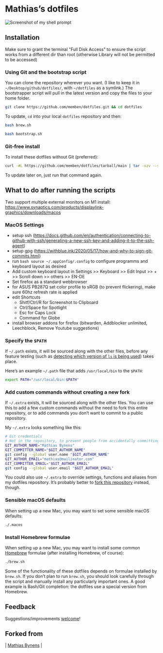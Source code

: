 # Mathias’s dotfiles

![Screenshot of my shell prompt](https://i.imgur.com/EkEtphC.png)

## Installation

Make sure to grant the terminal "Full Disk Access" to ensure the script works from a different dir than root (otherwise Library will not be permitted to be accessed) 

### Using Git and the bootstrap script

You can clone the repository wherever you want. (I like to keep it in `~/Desktop/github/dotfiles/`, with `~/dotfiles` as a symlink.) The bootstrapper script will pull in the latest version and copy the files to your home folder.

```bash
git clone https://github.com/memben/dotfiles.git && cd dotfiles
```

To update, `cd` into your local `dotfiles` repository and then:

```zsh
bash brew.sh
```

```zsh
bash bootstrap.sh
```




### Git-free install

To install these dotfiles without Git (preferred):

```bash
curl -#L https://github.com/memben/dotfiles/tarball/main | tar -xzv --strip-components 1 --exclude={README.md,.osx,LICENSE-MIT.txt}
```

To update later on, just run that command again.

## What to do after running the scripts

Two support multiple external monitors on M1 install:
https://www.synaptics.com/products/displaylink-graphics/downloads/macos

### MacOS Settings
* setup ssh (https://docs.github.com/en/authentication/connecting-to-github-with-ssh/generating-a-new-ssh-key-and-adding-it-to-the-ssh-agent)
* setup gpg (https://withblue.ink/2020/05/17/how-and-why-to-sign-git-commits.html)
* run ```bash source ~/.appConfig/.config``` to configure programms and keyboard layout as desired
* Add custom keyboard layout in Settings >> Keyboard >> Edit Input >> + >> Scroll down >> others >> EN-DE
* Set firefox as a standard webbrowser
* for ASUS PB287Q set color profile to sRGB (to prevent flickering), make sure 60hz refresh rate is applied
* edit Shortcuts 
    * Shitf/Ctrl/R for Screenshot to Clipboard
    * Ctrl/Space for Spotlight
    * Esc for Caps Lock
    * Command for Globe
* install browser addons for firefox (bitwarden, Addblocker unlimited, Leechblock, Remove Youtube suggestions)


### Specify the `$PATH`

If `~/.path` exists, it will be sourced along with the other files, before any feature testing (such as [detecting which version of `ls` is being used](https://github.com/memben/dotfiles/blob/aff769fd75225d8f2e481185a71d5e05b76002dc/.aliases#L21-L26)) takes place.

Here’s an example `~/.path` file that adds `/usr/local/bin` to the `$PATH`:

```bash
export PATH="/usr/local/bin:$PATH"
```


### Add custom commands without creating a new fork

If `~/.extra` exists, it will be sourced along with the other files. You can use this to add a few custom commands without the need to fork this entire repository, or to add commands you don’t want to commit to a public repository.

My `~/.extra` looks something like this:

```bash
# Git credentials
# Not in the repository, to prevent people from accidentally committing under my name
GIT_AUTHOR_NAME="Mathias Bynens"
GIT_COMMITTER_NAME="$GIT_AUTHOR_NAME"
git config --global user.name "$GIT_AUTHOR_NAME"
GIT_AUTHOR_EMAIL="mathias@mailinator.com"
GIT_COMMITTER_EMAIL="$GIT_AUTHOR_EMAIL"
git config --global user.email "$GIT_AUTHOR_EMAIL"
```

You could also use `~/.extra` to override settings, functions and aliases from my dotfiles repository. It’s probably better to [fork this repository](https://github.com/mathiasbynens/dotfiles/fork) instead, though.

### Sensible macOS defaults

When setting up a new Mac, you may want to set some sensible macOS defaults:

```bash
./.macos
```

### Install Homebrew formulae

When setting up a new Mac, you may want to install some common [Homebrew](https://brew.sh/) formulae (after installing Homebrew, of course):

```bash
./brew.sh
```

Some of the functionality of these dotfiles depends on formulae installed by `brew.sh`. If you don’t plan to run `brew.sh`, you should look carefully through the script and manually install any particularly important ones. A good example is Bash/Git completion: the dotfiles use a special version from Homebrew.

## Feedback

Suggestions/improvements
[welcome](https://github.com/mathiasbynens/dotfiles/issues)!


## Forked from
| [Mathias Bynens](https://mathiasbynens.be/) |

